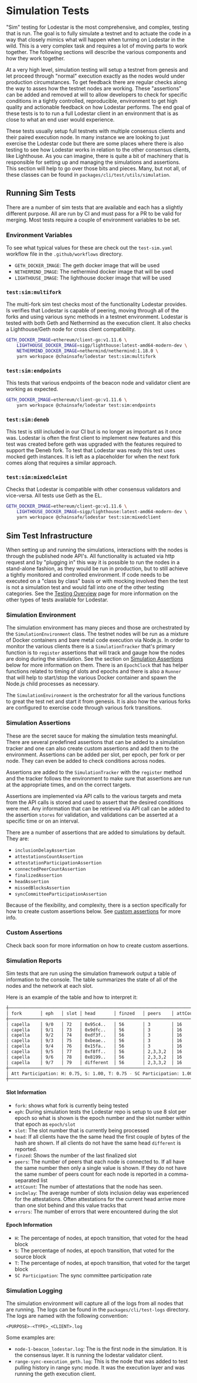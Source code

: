 # Simulation Tests

"Sim" testing for Lodestar is the most comprehensive, and complex, testing that is run. The goal is to fully simulate a testnet and to actuate the code in a way that closely mimics what will happen when turning on Lodestar in the wild. This is a very complex task and requires a lot of moving parts to work together. The following sections will describe the various components and how they work together.

At a very high level, simulation testing will setup a testnet from genesis and let proceed through "normal" execution exactly as the nodes would under production circumstances. To get feedback there are regular checks along the way to asses how the testnet nodes are working. These "assertions" can be added and removed at will to allow developers to check for specific conditions in a tightly controlled, reproducible, environment to get high quality and actionable feedback on how Lodestar performs. The end goal of these tests is to to run a full Lodestar client in an environment that is as close to what an end user would experience.

These tests usually setup full testnets with multiple consensus clients and their paired execution node. In many instance we are looking to just exercise the Lodestar code but there are some places where there is also testing to see how Lodestar works in relation to the other consensus clients, like Lighthouse. As you can imagine, there is quite a bit of machinery that is responsible for setting up and managing the simulations and assertions. This section will help to go over those bits and pieces. Many, but not all, of these classes can be found in `packages/cli/test/utils/simulation`.

## Running Sim Tests

There are a number of sim tests that are available and each has a slightly different purpose. All are run by CI and must pass for a PR to be valid for merging. Most tests require a couple of environment variables to be set.

### Environment Variables

To see what typical values for these are check out the `test-sim.yaml` workflow file in the `.github/workflows` directory.

- `GETH_DOCKER_IMAGE`: The geth docker image that will be used
- `NETHERMIND_IMAGE`: The nethermind docker image that will be used
- `LIGHTHOUSE_IMAGE`: The lighthouse docker image that will be used

### `test:sim:multifork`

The multi-fork sim test checks most of the functionality Lodestar provides. Is verifies that Lodestar is capable of peering, moving through all of the forks and using various sync methods in a testnet environment. Lodestar is tested with both Geth and Nethermind as the execution client. It also checks a Lighthouse/Geth node for cross client compatibility.

```sh
GETH_DOCKER_IMAGE=ethereum/client-go:v1.11.6 \
    LIGHTHOUSE_DOCKER_IMAGE=sigp/lighthouse:latest-amd64-modern-dev \
    NETHERMIND_DOCKER_IMAGE=nethermind/nethermind:1.18.0 \
    yarn workspace @chainsafe/lodestar test:sim:multifork
```

### `test:sim:endpoints`

This tests that various endpoints of the beacon node and validator client are working as expected.

```sh
GETH_DOCKER_IMAGE=ethereum/client-go:v1.11.6 \
    yarn workspace @chainsafe/lodestar test:sim:endpoints
```

### `test:sim:deneb`

This test is still included in our CI but is no longer as important as it once was. Lodestar is often the first client to implement new features and this test was created before geth was upgraded with the features required to support the Deneb fork. To test that Lodestar was ready this test uses mocked geth instances. It is left as a placeholder for when the next fork comes along that requires a similar approach.

### `test:sim:mixedcleint`

Checks that Lodestar is compatible with other consensus validators and vice-versa. All tests use Geth as the EL.

```sh
GETH_DOCKER_IMAGE=ethereum/client-go:v1.11.6 \
    LIGHTHOUSE_DOCKER_IMAGE=sigp/lighthouse:latest-amd64-modern-dev \
    yarn workspace @chainsafe/lodestar test:sim:mixedclient
```

## Sim Test Infrastructure

When setting up and running the simulations, interactions with the nodes is through the published node API's. All functionality is actuated via http request and by "plugging in" this way it is possible to run the nodes in a stand-alone fashion, as they would be run in production, but to still achieve a tightly monitored and controlled environment. If code needs to be executed on a "class by class" basis or with mocking involved then the test is not a simulation test and would fall into one of the other testing categories. See the [Testing Overview](./index.md) page for more information on the other types of tests available for Lodestar.

### Simulation Environment

The simulation environment has many pieces and those are orchestrated by the `SimulationEnvironment` class. The testnet nodes will be run as a mixture of Docker containers and bare metal code execution via Node.js. In order to monitor the various clients there is a `SimulationTracker` that's primary function is to `register` assertions that will track and gauge how the nodes are doing during the simulation. See the section on [Simulation Assertions](#simulation-assertions) below for more information on them. There is an `EpochClock` that has helper functions related to timing of slots and epochs and there is also a `Runner` that will help to start/stop the various Docker container and spawn the Node.js child processes as necessary.

The `SimulationEnvironment` is the orchestrator for all the various functions to great the test net and start it from genesis. It is also how the various forks are configured to exercise code through various fork transitions.

### Simulation Assertions

These are the secret sauce for making the simulation tests meaningful. There are several predefined assertions that can be added to a simulation tracker and one can also create custom assertions and add them to the environment. Assertions can be added per slot, per epoch, per fork or per node. They can even be added to check conditions across nodes.

Assertions are added to the `SimulationTracker` with the `register` method and the tracker follows the environment to make sure that assertions are run at the appropriate times, and on the correct targets.

Assertions are implemented via API calls to the various targets and meta from the API calls is stored and used to assert that the desired conditions were met. Any information that can be retrieved via API call can be added to the assertion `stores` for validation, and validations can be asserted at a specific time or on an interval.

There are a number of assertions that are added to simulations by default. They are:

- `inclusionDelayAssertion`
- `attestationsCountAssertion`
- `attestationParticipationAssertion`
- `connectedPeerCountAssertion`
- `finalizedAssertion`
- `headAssertion`
- `missedBlocksAssertion`
- `syncCommitteeParticipationAssertion`

Because of the flexibility, and complexity, there is a section specifically for how to create custom assertions below. See [custom assertions](#custom-assertions) for more info.

### Custom Assertions

Check back soon for more information on how to create custom assertions.

### Simulation Reports

Sim tests that are run using the simulation framework output a table of information to the console. The table summarizes the state of all of the nodes and the network at each slot.

Here is an example of the table and how to interpret it:

```sh
┼─────────────────────────────────────────────────────────────────────────────────────────────────┼
│ fork       │ eph   │ slot │ head       │ finzed   │ peers    │ attCount │ incDelay │ errors     │
┼─────────────────────────────────────────────────────────────────────────────────────────────────┼
│ capella    │ 9/0   │ 72   │ 0x95c4..   │ 56       │ 3        │ 16       │ 1.00     │ 0          │
│ capella    │ 9/1   │ 73   │ 0x9dfc..   │ 56       │ 3        │ 16       │ 1.00     │ 0          │
│ capella    │ 9/2   │ 74   │ 0xdf3f..   │ 56       │ 3        │ 16       │ 1.00     │ 0          │
│ capella    │ 9/3   │ 75   │ 0xbeae..   │ 56       │ 3        │ 16       │ 1.00     │ 0          │
│ capella    │ 9/4   │ 76   │ 0x15fa..   │ 56       │ 3        │ 16       │ 1.00     │ 0          │
│ capella    │ 9/5   │ 77   │ 0xf8ff..   │ 56       │ 2,3,3,2  │ 16       │ 1.00     │ 0          │
│ capella    │ 9/6   │ 78   │ 0x8199..   │ 56       │ 2,3,3,2  │ 16       │ 1.20     │ 0          │
│ capella    │ 9/7   │ 79   │ different  │ 56       │ 2,3,3,2  │ 16       │ 1.50     │ 2          │
┼─────────────────────────────────────────────────────────────────────────────────────────────────┼
│ Att Participation: H: 0.75, S: 1.00, T: 0.75 - SC Participation: 1.00                           │
┼─────────────────────────────────────────────────────────────────────────────────────────────────┼
```

#### Slot Information

- `fork`: shows what fork is currently being tested
- `eph`: During simulation tests the Lodestar repo is setup to use 8 slot per epoch so what is shown is the epoch number and the slot number within that epoch as `epoch/slot`
- `slot`: The slot number that is currently being processed
- `head`: If all clients have the the same head the first couple of bytes of the hash are shown. If all clients do not have the same head `different` is reported.
- `finzed`: Shows the number of the last finalized slot
- `peers`: The number of peers that each node is connected to. If all have the same number then only a single value is shown. If they do not have the same number of peers count for each node is reported in a comma-separated list
- `attCount`: The number of attestations that the node has seen.
- `incDelay`: The average number of slots inclusion delay was experienced for the attestations. Often attestations for the current head arrive more than one slot behind and this value tracks that
- `errors`: The number of errors that were encountered during the slot

#### Epoch Information

- `H`: The percentage of nodes, at epoch transition, that voted for the head block
- `S`: The percentage of nodes, at epoch transition, that voted for the source block
- `T`: The percentage of nodes, at epoch transition, that voted for the target block
- `SC Participation`: The sync committee participation rate

### Simulation Logging

The simulation environment will capture all of the logs from all nodes that are running. The logs can be found in the `packages/cli/test-logs` directory. The logs are named with the following convention:

`<PURPOSE>-<TYPE>_<CLIENT>.log`

Some examples are:

- `node-1-beacon_lodestar.log`: The is the first node in the simulation. It is the consensus layer. It is running the lodestar validator client.
- `range-sync-execution_geth.log`: This is the node that was added to test pulling history in range sync mode. It was the execution layer and was running the geth execution client.
